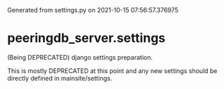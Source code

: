 Generated from settings.py on 2021-10-15 07:56:57.376975

# peeringdb_server.settings

(Being DEPRECATED) django settings preparation.

This is mostly DEPRECATED at this point and any new settings should be directly
defined in mainsite/settings.
